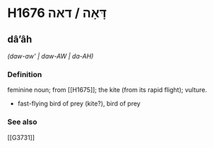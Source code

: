 # H1676 דָּאָה / דאה

## dâʼâh

_(daw-aw' | daw-AW | da-AH)_

### Definition

feminine noun; from [[H1675]]; the kite (from its rapid flight); vulture.

- fast-flying bird of prey (kite?), bird of prey
### See also

[[G3731]]


